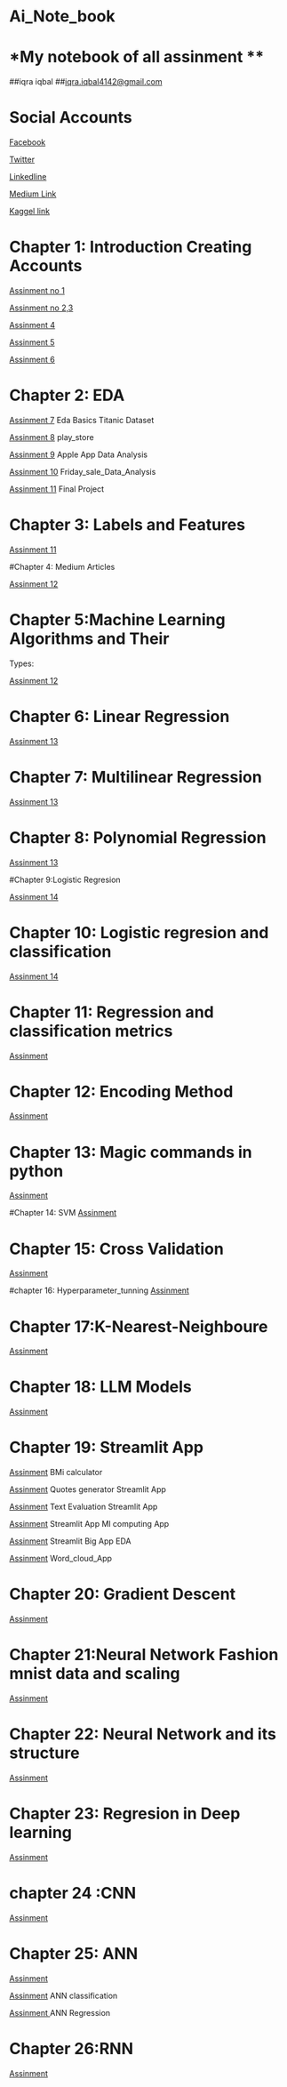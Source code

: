 # Ai_Note_book
# *My notebook of all assinment **
##iqra iqbal
##iqra.iqbal4142@gmail.com

# Social Accounts
[
Facebook](https://www.facebook.com/profile.php?viewas=100000686899395&id=61550254486459)

[Twitter
](https://twitter.com/IqraIqbal4142)

[Linkedline ](https://www.linkedin.com/in/iqra-iqbal4142/)

[Medium Link](https://medium.com/@iqra.iqbal4142)

[Kaggel link ](https://www.kaggle.com/code/iqraiqbal142/apple-dataset-analysis)





# Chapter 1: Introduction Creating Accounts

[ Assinment no 1](https://drive.google.com/file/d/1Gf81okuw0GoW_FEynDSHt3dcDyuZsri6/view?usp=drive_link)

 [Assinment no 2,3](https://drive.google.com/drive/folders/1zN3q_9AH-oBlf5XDDAbQ-XBVcElpAUa0)

[ Assinment 4](https://drive.google.com/file/d/13MghPIcmcvl-QnlGFbvC3CUjbLKRB9rV/view?usp=drive_link)

[Assinment 5](https://drive.google.com/file/d/1-S7KDma8O-Ccdeh_ChNErllemM0JCXuI/view?usp=drive_link)

[Assinment 6](https://drive.google.com/file/d/1Cuac_6iDNT9pHreJePuNvVYKfziG2rpM/view?usp=drive_link)
# Chapter 2: EDA
[Assinment 7](https://colab.research.google.com/drive/196ivTSQ2dbpkA57umTX71jP99JUtJron) Eda Basics Titanic Dataset

[ Assinment 8](https://drive.google.com/file/d/15RsiI4PBy26EhQu1gtIrp3zsSrlDUiu9/view?usp=drive_link) play_store

[Assinment 9](https://colab.research.google.com/drive/15Vl8n_d6slgpo8GyFd2c6UtRUJIthw9a)  Apple App Data Analysis

[Assinment 10](https://drive.google.com/file/d/1Dq-PoCFOJFZCY5lJd0_r9IioZOo7Poei/view?usp=drive_link) Friday_sale_Data_Analysis

[Assinment 11](https://www.kaggle.com/code/iqraiqbal142/apple-dataset-analysis)   Final Project


# Chapter 3: Labels and Features
[Assinment 11](https://drive.google.com/file/d/16wv6NLCxghjTfPQo1D3gnS1REdgtQS_W/view?usp=sharing)

#Chapter 4: Medium Articles

[Assinment 12](https://medium.com/@iqra.iqbal4142)

# Chapter 5:Machine Learning Algorithms and Their
Types:

[Assinment 12](https://drive.google.com/file/d/1NMztNqS8tCIo3MVtmEdcn8riGgGlFnHA/view?usp=drive_link)

# Chapter 6: Linear Regression

[Assinment 13](https://drive.google.com/file/d/1xLIunfMCamw9u6XTOkrMtTnNv93cXsv4/view?usp=drive_link)



# Chapter 7: Multilinear Regression

[Assinment 13](https://drive.google.com/file/d/1zbnoQrVDV-1XWWW_mElntC_ubEdzb6Ti/view?usp=drive_link)

# Chapter 8: Polynomial Regression
[Assinment 13](https://colab.research.google.com/drive/13UcIGc61pXKPhJ97kEDQBjHLEQ72waZ-?usp=sharing)


#Chapter 9:Logistic Regresion

[Assinment 14](https://drive.google.com/file/d/1Nl1WHmfzuLgJgsnVGwPBJ-FgkMpqGCn6/view?usp=sharing)



# Chapter 10: Logistic regresion and classification

[Assinment 14](https://drive.google.com/file/d/1LV8vWtwCjoR6Wl3dln4JocRXUm1OwxqY/view?usp=drive_link)


# Chapter 11: Regression and classification metrics

[Assinment
](https://colab.research.google.com/drive/1E-v7O4v1SFWZ44dc0QilIG492iBxDP_d?usp=sharing)

# Chapter 12: Encoding Method

[Assinment](https://drive.google.com/file/d/1Mv6_zG4vtL0pXbC24yLvUUQfeQdy5NLX/view?usp=drive_link)

# Chapter 13: Magic commands in python
[Assinment](https://drive.google.com/file/d/1Ji_XmNyPhZO_MxIhoTrs3P1_gz42LFmT/view?usp=drive_link)

#Chapter 14: SVM
[Assinment](https://colab.research.google.com/drive/12DtrBkQzrSnTQGGRsgHfdHv8WnCEOI2A?usp=sharing)

# Chapter 15: Cross Validation
[Assinment
](https://colab.research.google.com/drive/1MUJ139zbYrl-kNJmGR0MfljD7LbVnRZ4?usp=sharing)

#chapter 16: Hyperparameter_tunning
[Assinment](https://colab.research.google.com/drive/1IpftWMbu2xhEeZfgxc8E_XyKypBTcZ2n?usp=sharing)

# Chapter 17:K-Nearest-Neighboure
[Assinment](https://colab.research.google.com/drive/1eQ7pL_lll0AS6UEMtX9k5XsdSgjYxYM7?usp=sharing)

# Chapter 18: LLM Models
[Assinment](https://drive.google.com/file/d/1-9ZPmBnFd9WfFssrRyPdKI3dgWKdbb8h/view?usp=drive_link)



# Chapter 19: Streamlit App
[Assinment](https://docs.google.com/document/d/1koLANF0JkZBwazBtIZgasL8QEuwNtA3Z7cpotsrt5j8/edit?usp=sharing) BMi calculator


[Assinment](https://drive.google.com/file/d/1EDVC3io6suB1MWZ3-HAX9YbURV_4J9w7/view?usp=drive_link) Quotes generator Streamlit App

[Assinment](https://drive.google.com/file/d/1tupnUl98yEOKOB9KITrFY-GAclnT4iB-/view?usp=drive_link) Text Evaluation  Streamlit App

[Assinment](https://drive.google.com/file/d/1o_VaQdJzeY1Z03yQkppJGlrPxKT0F9X3/view?usp=sharing) Streamlit App Ml computing App


[Assinment](https://drive.google.com/file/d/1hW1I9_nQLGnrUfrw4pjMm3_YA7LYED7-/view?usp=drive_link) Streamlit Big App EDA

[Assinment](https://drive.google.com/file/d/1jvatar5hLni1iHV9MjFMCJyaRO3fV46W/view?usp=drive_link) Word_cloud_App

# Chapter 20: Gradient Descent
 [Assinment](https://drive.google.com/file/d/1PWOAK8L8vcpL-SFD3KwrWgN8raH0x7gI/view?usp=drive_link)

# Chapter 21:Neural Network Fashion mnist data and scaling

 [Assinment](https://drive.google.com/file/d/1AIhN9FzZCt37i53uwBRuxouYqeOWfr8q/view?usp=drive_link)

 # Chapter 22: Neural Network and its structure

 [Assinment](https://drive.google.com/file/d/1EQ_NksFGBD26_asgeYFmovSxge1YPcoz/view?usp=sharing)


 # Chapter 23: Regresion in Deep learning
  [Assinment](https://colab.research.google.com/drive/1gXl4bj9aT7DpODNHtaeOWGd3LgdQcdIx?usp=sharing
  )


# chapter 24 :CNN
[Assinment ](https://colab.research.google.com/drive/1BmBUrDl__QaS3QoElmv1Fqj4NTFA5yiK?usp=sharing)

# Chapter 25: ANN
[Assinment](https://colab.research.google.com/drive/1u80AnlFmfJeAcpH0xE3KFQ4kdCmOnDar?usp=sharing)

[Assinment](https://colab.research.google.com/drive/17SMSbD-BUpXOZkv-gA9Hlqsx2S6EecVf?usp=sharing) ANN classification

[Assinment ](https://colab.research.google.com/drive/1SeYyaLyYo3L8ttEPaoLhI2twWdqlz0RL?usp=sharing) ANN Regression


  # Chapter 26:RNN
   [Assinment](https://colab.research.google.com/drive/1g7xwueKcoWAEbSBt3fg_OuefZlEZeJaB?usp=sharing)

   

  
